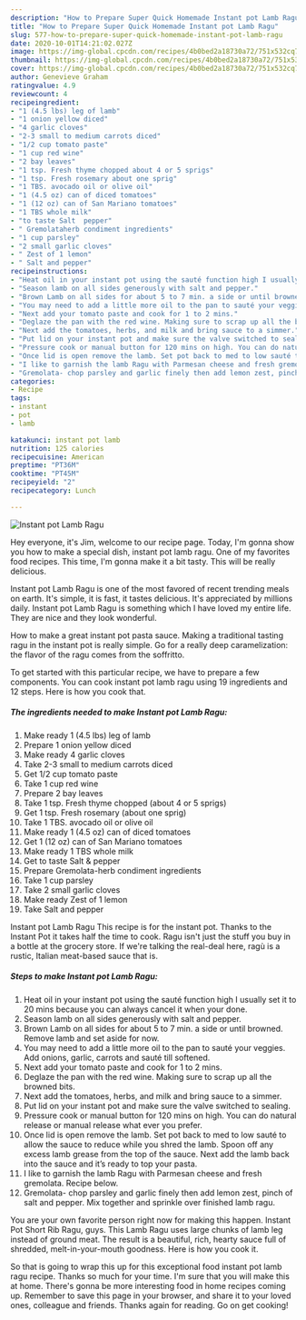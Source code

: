 ```yaml
---
description: "How to Prepare Super Quick Homemade Instant pot Lamb Ragu"
title: "How to Prepare Super Quick Homemade Instant pot Lamb Ragu"
slug: 577-how-to-prepare-super-quick-homemade-instant-pot-lamb-ragu
date: 2020-10-01T14:21:02.027Z
image: https://img-global.cpcdn.com/recipes/4b0bed2a18730a72/751x532cq70/instant-pot-lamb-ragu-recipe-main-photo.jpg
thumbnail: https://img-global.cpcdn.com/recipes/4b0bed2a18730a72/751x532cq70/instant-pot-lamb-ragu-recipe-main-photo.jpg
cover: https://img-global.cpcdn.com/recipes/4b0bed2a18730a72/751x532cq70/instant-pot-lamb-ragu-recipe-main-photo.jpg
author: Genevieve Graham
ratingvalue: 4.9
reviewcount: 4
recipeingredient:
- "1 (4.5 lbs) leg of lamb"
- "1 onion yellow diced"
- "4 garlic cloves"
- "2-3 small to medium carrots diced"
- "1/2 cup tomato paste"
- "1 cup red wine"
- "2 bay leaves"
- "1 tsp. Fresh thyme chopped about 4 or 5 sprigs"
- "1 tsp. Fresh rosemary about one sprig"
- "1 TBS. avocado oil or olive oil"
- "1 (4.5 oz) can of diced tomatoes"
- "1 (12 oz) can of San Mariano tomatoes"
- "1 TBS whole milk"
- "to taste Salt  pepper"
- " Gremolataherb condiment ingredients"
- "1 cup parsley"
- "2 small garlic cloves"
- " Zest of 1 lemon"
- " Salt and pepper"
recipeinstructions:
- "Heat oil in your instant pot using the sauté function high I usually set it to 20 mins because you can always cancel it when your done."
- "Season lamb on all sides generously with salt and pepper."
- "Brown Lamb on all sides for about 5 to 7 min. a side or until browned. Remove lamb and set aside for now."
- "You may need to add a little more oil to the pan to sauté your veggies. Add onions, garlic, carrots and sauté till softened."
- "Next add your tomato paste and cook for 1 to 2 mins."
- "Deglaze the pan with the red wine. Making sure to scrap up all the browned bits."
- "Next add the tomatoes, herbs, and milk and bring sauce to a simmer."
- "Put lid on your instant pot and make sure the valve switched to sealing."
- "Pressure cook or manual button for 120 mins on high. You can do natural release or manual release what ever you prefer."
- "Once lid is open remove the lamb. Set pot back to med to low sauté to allow the sauce to reduce while you shred the lamb. Spoon off any excess lamb grease from the top of the sauce. Next add the lamb back into the sauce and it’s ready to top your pasta."
- "I like to garnish the lamb Ragu with Parmesan cheese and fresh gremolata. Recipe below."
- "Gremolata- chop parsley and garlic finely then add lemon zest, pinch of salt and pepper. Mix together and sprinkle over finished lamb ragu."
categories:
- Recipe
tags:
- instant
- pot
- lamb

katakunci: instant pot lamb 
nutrition: 125 calories
recipecuisine: American
preptime: "PT36M"
cooktime: "PT45M"
recipeyield: "2"
recipecategory: Lunch

---
```



![Instant pot Lamb Ragu](https://img-global.cpcdn.com/recipes/4b0bed2a18730a72/751x532cq70/instant-pot-lamb-ragu-recipe-main-photo.jpg)

Hey everyone, it's Jim, welcome to our recipe page. Today, I'm gonna show you how to make a special dish, instant pot lamb ragu. One of my favorites food recipes. This time, I'm gonna make it a bit tasty. This will be really delicious.

Instant pot Lamb Ragu is one of the most favored of recent trending meals on earth. It's simple, it is fast, it tastes delicious. It's appreciated by millions daily. Instant pot Lamb Ragu is something which I have loved my entire life. They are nice and they look wonderful.

How to make a great instant pot pasta sauce. Making a traditional tasting ragu in the instant pot is really simple. Go for a really deep caramelization: the flavor of the ragu comes from the soffritto.


To get started with this particular recipe, we have to prepare a few components. You can cook instant pot lamb ragu using 19 ingredients and 12 steps. Here is how you cook that.

<!--inarticleads1-->

##### The ingredients needed to make Instant pot Lamb Ragu:

1. Make ready 1 (4.5 lbs) leg of lamb
1. Prepare 1 onion yellow diced
1. Make ready 4 garlic cloves
1. Take 2-3 small to medium carrots diced
1. Get 1/2 cup tomato paste
1. Take 1 cup red wine
1. Prepare 2 bay leaves
1. Take 1 tsp. Fresh thyme chopped (about 4 or 5 sprigs)
1. Get 1 tsp. Fresh rosemary (about one sprig)
1. Take 1 TBS. avocado oil or olive oil
1. Make ready 1 (4.5 oz) can of diced tomatoes
1. Get 1 (12 oz) can of San Mariano tomatoes
1. Make ready 1 TBS whole milk
1. Get to taste Salt &amp; pepper
1. Prepare  Gremolata-herb condiment ingredients
1. Take 1 cup parsley
1. Take 2 small garlic cloves
1. Make ready  Zest of 1 lemon
1. Take  Salt and pepper


Instant pot Lamb Ragu This recipe is for the instant pot. Thanks to the Instant Pot it takes half the time to cook. Ragu isn&#39;t just the stuff you buy in a bottle at the grocery store. If we&#39;re talking the real-deal here, ragù is a rustic, Italian meat-based sauce that is. 

<!--inarticleads2-->

##### Steps to make Instant pot Lamb Ragu:

1. Heat oil in your instant pot using the sauté function high I usually set it to 20 mins because you can always cancel it when your done.
1. Season lamb on all sides generously with salt and pepper.
1. Brown Lamb on all sides for about 5 to 7 min. a side or until browned. Remove lamb and set aside for now.
1. You may need to add a little more oil to the pan to sauté your veggies. Add onions, garlic, carrots and sauté till softened.
1. Next add your tomato paste and cook for 1 to 2 mins.
1. Deglaze the pan with the red wine. Making sure to scrap up all the browned bits.
1. Next add the tomatoes, herbs, and milk and bring sauce to a simmer.
1. Put lid on your instant pot and make sure the valve switched to sealing.
1. Pressure cook or manual button for 120 mins on high. You can do natural release or manual release what ever you prefer.
1. Once lid is open remove the lamb. Set pot back to med to low sauté to allow the sauce to reduce while you shred the lamb. Spoon off any excess lamb grease from the top of the sauce. Next add the lamb back into the sauce and it’s ready to top your pasta.
1. I like to garnish the lamb Ragu with Parmesan cheese and fresh gremolata. Recipe below.
1. Gremolata- chop parsley and garlic finely then add lemon zest, pinch of salt and pepper. Mix together and sprinkle over finished lamb ragu.


You are your own favorite person right now for making this happen. Instant Pot Short Rib Ragu, guys. This Lamb Ragu uses large chunks of lamb leg instead of ground meat. The result is a beautiful, rich, hearty sauce full of shredded, melt-in-your-mouth goodness. Here is how you cook it. 

So that is going to wrap this up for this exceptional food instant pot lamb ragu recipe. Thanks so much for your time. I'm sure that you will make this at home. There's gonna be more interesting food in home recipes coming up. Remember to save this page in your browser, and share it to your loved ones, colleague and friends. Thanks again for reading. Go on get cooking!
